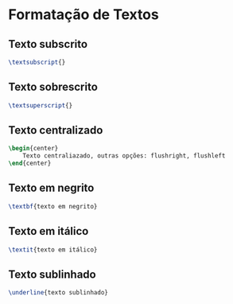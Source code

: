 # Formatação de Textos

## Texto subscrito

~~~tex
\textsubscript{}
~~~

## Texto sobrescrito

~~~tex
\textsuperscript{}
~~~

## Texto centralizado

~~~tex
\begin{center}
    Texto centraliazado, outras opções: flushright, flushleft
\end{center}
~~~

## Texto em negrito

~~~tex
\textbf{texto em negrito}
~~~

## Texto em itálico

~~~tex
\textit{texto em itálico}
~~~

## Texto sublinhado

~~~tex
\underline{texto sublinhado}
~~~